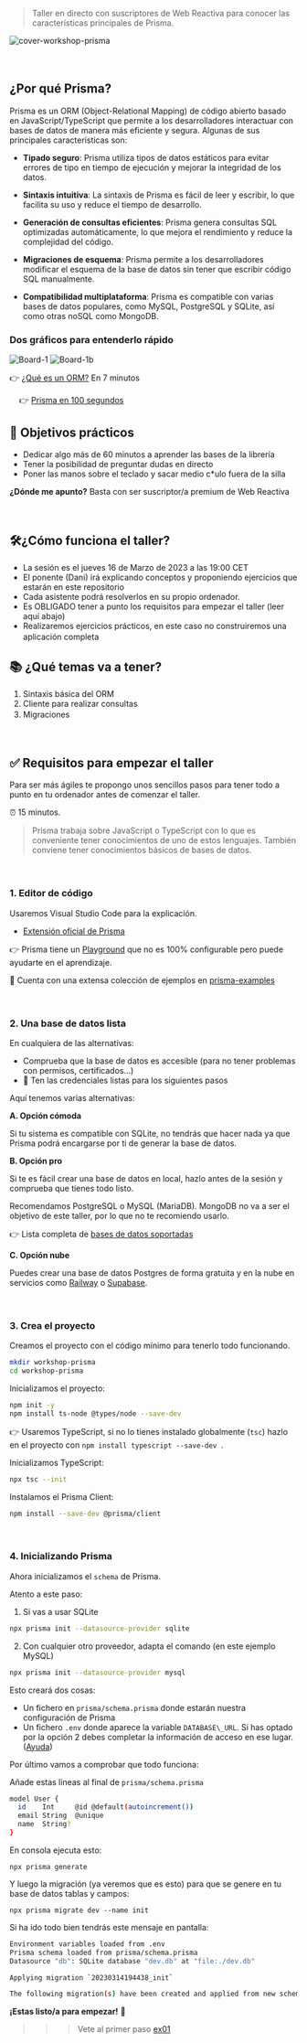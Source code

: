 > Taller en directo con suscriptores de Web Reactiva para conocer las características principales de Prisma.

![cover-workshop-prisma](https://user-images.githubusercontent.com/1122071/225116136-ee2857f9-9941-42ba-a1a9-259fc413ee9f.png)


ㅤ

## ¿Por qué Prisma?

Prisma es un ORM (Object-Relational Mapping) de código abierto basado en JavaScript/TypeScript que permite a los desarrolladores interactuar con bases de datos de manera más eficiente y segura. Algunas de sus principales características son:

- **Tipado seguro**: Prisma utiliza tipos de datos estáticos para evitar errores de tipo en tiempo de ejecución y mejorar la integridad de los datos.

- **Sintaxis intuitiva**: La sintaxis de Prisma es fácil de leer y escribir, lo que facilita su uso y reduce el tiempo de desarrollo.

- **Generación de consultas eficientes**: Prisma genera consultas SQL optimizadas automáticamente, lo que mejora el rendimiento y reduce la complejidad del código.

- **Migraciones de esquema**: Prisma permite a los desarrolladores modificar el esquema de la base de datos sin tener que escribir código SQL manualmente.

- **Compatibilidad multiplataforma**: Prisma es compatible con varias bases de datos populares, como MySQL, PostgreSQL y SQLite, así como otras noSQL como MongoDB.



### Dos gráficos para entenderlo rápido

![Board-1](https://user-images.githubusercontent.com/1122071/225698984-f77d6e42-a058-4a42-91f6-1a25db1fbea7.png)
![Board-1b](https://user-images.githubusercontent.com/1122071/225700405-a99a5a9c-8d30-436b-bd7c-c5069ae4222c.png)



👉 [¿Qué es un ORM?](https://www.youtube.com/watch?v=pKawc1UtVcQ) En 7 minutos

ㅤ
👉 [Prisma en 100 segundos](https://www.youtube.com/watch?v=rLRIB6AF2Dg)

## 🔎 Objetivos prácticos
- Dedicar algo más de 60 minutos a aprender las bases de la librería
- Tener la posibilidad de preguntar dudas en directo
- Poner las manos sobre el teclado y sacar medio c\*ulo fuera de la silla

**¿Dónde me apunto?**
Basta con ser suscriptor/a premium de Web Reactiva

ㅤ

## 🛠¿Cómo funciona el taller?

- La sesión es el jueves 16 de Marzo de 2023 a las 19:00 CET
- El ponente (Dani) irá explicando conceptos y proponiendo ejercicios que estarán en este repositorio
- Cada asistente podrá resolverlos en su propio ordenador.
- Es OBLIGADO tener a punto los requisitos para empezar el taller (leer aquí abajo)
- Realizaremos ejercicios prácticos, en este caso no construiremos una aplicación completa
ㅤ

## 📚 ¿Qué temas va a tener?

1. Sintaxis básica del ORM
2. Cliente para realizar consultas
3. Migraciones
ㅤ

ㅤ

## ✅ Requisitos para empezar el taller

Para ser más ágiles te propongo unos sencillos pasos para tener todo a punto en tu ordenador antes de comenzar el taller.

⏰ 15 minutos.

> Prisma trabaja sobre JavaScript o TypeScript con lo que es conveniente tener conocimientos de uno de estos lenguajes. También conviene tener conocimientos básicos de bases de datos.

ㅤ
ㅤ


### 1. Editor de código

Usaremos Visual Studio Code para la explicación.

- [Extensión oficial de Prisma](https://marketplace.visualstudio.com/items?itemName=Prisma.prisma)

👉 Prisma tiene un [Playground](https://playground.prisma.io/) que no es 100% configurable pero puede ayudarte en el aprendizaje.

👀 Cuenta con una extensa colección de ejemplos en [prisma-examples](https://github.com/prisma/prisma-examples)

ㅤ
ㅤ


### 2. Una base de datos lista

En cualquiera de las alternativas:

- Comprueba que la base de datos es accesible (para no tener problemas con permisos, certificados…)
- 👀 Ten las credenciales listas para los siguientes pasos

Aquí tenemos varias alternativas:

**A. Opción cómoda**

Si tu sistema es compatible con SQLite, no tendrás que hacer nada ya que Prisma podrá encargarse por ti de generar la base de datos.


**B. Opción pro**

Si te es fácil crear una base de datos en local, hazlo antes de la sesión y comprueba que tienes todo listo.

Recomendamos PostgreSQL o MySQL (MariaDB). MongoDB no va a ser el objetivo de este taller, por lo que no te recomiendo usarlo.



👉 Lista completa de [bases de datos soportadas](https://www.prisma.io/docs/reference/database-reference/supported-databases)

**C. Opción nube**

Puedes crear una base de datos Postgres de forma gratuita y en la nube en servicios como [Railway](https://railway.app/) o [Supabase](https://supabase.com).

ㅤ


### 3. Crea el proyecto

Creamos el proyecto con el código mínimo para tenerlo todo funcionando.

```bash
mkdir workshop-prisma
cd workshop-prisma
```

Inicializamos el proyecto:

```bash
npm init -y
npm install ts-node @types/node --save-dev
```

👉 Usaremos TypeScript, si no lo tienes instalado globalmente (`tsc`) hazlo en el proyecto con `npm install typescript --save-dev `.

Inicializamos TypeScript:

```bash
npx tsc --init
```

Instalamos el Prisma Client:

```bash
npm install --save-dev @prisma/client
```

ㅤ

### 4. Inicializando Prisma

Ahora inicializamos el `schema` de Prisma.

Atento a este paso:

1) Si vas a usar SQLite

```bash
npx prisma init --datasource-provider sqlite
```

2) Con cualquier otro proveedor, adapta el comando (en este ejemplo MySQL)

```bash
npx prisma init --datasource-provider mysql
```

Esto creará dos cosas:

- Un fichero en `prisma/schema.prisma` donde estarán nuestra configuración de Prisma
- Un fichero `.env` donde aparece la variable `DATABASE\_URL`. Si has optado por la opción 2 debes completar la información de acceso en ese lugar. ([Ayuda](https://www.prisma.io/docs/guides/development-environment/environment-variables#example-set-the-database_url-environment-variable-in-an-env-file))

Por último vamos a comprobar que todo funciona:

Añade estas lineas al final de `prisma/schema.prisma`

```bash
model User {
  id    Int     @id @default(autoincrement())
  email String  @unique
  name  String?
}
```

En consola ejecuta esto:

`npx prisma generate`


Y luego la migración (ya veremos que es esto) para que se genere en tu base de datos tablas y campos:

`npx prisma migrate dev --name init`

Si ha ido todo bien tendrás este mensaje en pantalla:

```bash
Environment variables loaded from .env
Prisma schema loaded from prisma/schema.prisma
Datasource "db": SQLite database "dev.db" at "file:./dev.db"

Applying migration `20230314194438_init`

The following migration(s) have been created and applied from new schema changes:
```





**¡Estas listo/a para empezar!** 🥳

>>> Vete al primer paso [ex01](https://github.com/webreactiva-devs/workshop-prisma/blob/main/steps/ex01.md)





